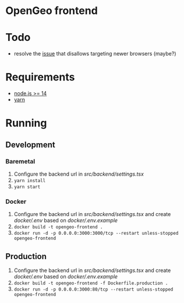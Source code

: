 # OpenGeo frontend

# Todo

- resolve the [issue](https://github.com/PaulLeCam/react-leaflet/issues/881) that disallows targeting newer browsers (maybe?)

# Requirements 
- [node.js >= 14](https://nodejs.org/en/)
- [yarn](https://yarnpkg.com/)

# Running

## Development

### Baremetal

1. Configure the backend url in *src/backend/settings.tsx*
2. `yarn install`
3. `yarn start`

### Docker

1. Configure the backend url in *src/backend/settings.tsx* and create *docker/.env* based on *docker/.env.example*
2. `docker build -t opengeo-frontend .`
3. `docker run -d -p 0.0.0.0:3000:3000/tcp --restart unless-stopped opengeo-frontend`

## Production

1. Configure the backend url in *src/backend/settings.tsx* and create *docker/.env* based on *docker/.env.example*
2. `docker build -t opengeo-frontend -f Dockerfile.production .`
3. `docker run -d -p 0.0.0.0:3000:80/tcp --restart unless-stopped opengeo-frontend`
